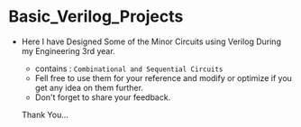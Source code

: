 # Basic_Verilog_Projects

* Here I have Designed Some of the Minor Circuits using Verilog During my Engineering 3rd year.
  - contains : `Combinational and Sequential Circuits`
  - Fell free to use them for your reference and modify or optimize if you get any idea on them further.
  - Don't forget to share your feedback.
 
  Thank You...
